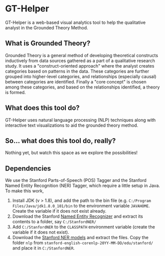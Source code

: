 # GT-Helper

GT-Helper is a web-based visual analytics tool to help the qualitative analyst in the Grounded Theory Method.

## What is Grounded Theory?

Grounded Theory is a general method of developing theoretical constructs inductively from data sources gathered as a part of a qualitative research study.
It uses a "construct-oriented approach" where the analyst creates categories based on patterns in the data.
These categories are further grouped into higher-level categories, and relationships (especially causal) between categories are identified.
Finally a "core concept" is chosen among these categories, and based on the relationships identified, a theory is formed.

## What does this tool do?
GT-Helper uses natural language processing (NLP) techniques along with interactive text visualizations to aid the grounded theory method.

## So... what does this tool do, really?
Nothing yet, but watch this space as we explore the possibilities!

## Dependencies
We use the Stanford Parts-of-Speech (POS) Tagger and the Stanford Named Entity Recognition (NER) Tagger, which require a little setup in Java. To make this work,   
1. Install JDK (v > 1.8), and add the path to the bin file (e.g. `C:/Program Files/Java/jdk1.8.0_101/bin` to the environment variable `JAVAHOME`. Create the variable if it does not exist already.   
2. Download the Stanford [Named Entity Recognizer](http://nlp.stanford.edu/software/CRF-NER.html#Download) and extract its contents to a folder, say `C:/StanfordNER/`   
3. Add `C:/StanfordNER` to the `CLASSPATH` environment variable (create
the variable if it does not exist).   
4. Download the [Stanford NER
models](http://nlp.stanford.edu/software/stanford-english-corenlp-2015-12-11-models.jar)
and extract the files. Copy the folder `nlp` from
`stanford-english-corenlp-20YY-MM-DD/edu/stanford/` and place it in `C:/StanfordNER`.

